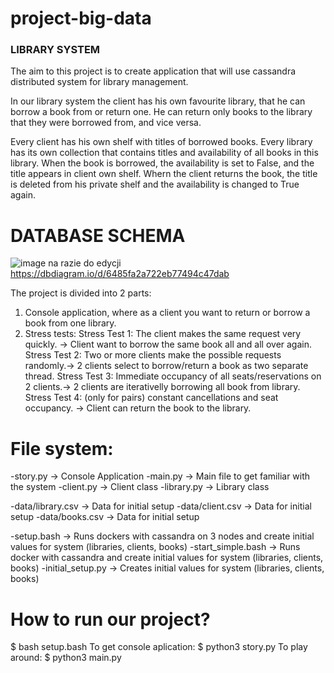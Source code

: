 # project-big-data
### LIBRARY SYSTEM
The aim to this project is to create application that will use cassandra distributed system for library management.

In our library system the client has his own favourite library, that he can borrow a book from or return one. He can return only books to the library that they were borrowed from, and vice versa.

Every client has his own shelf with titles of borrowed books. Every library has its own collection that contains titles and availability of all books in this library. When the book is borrowed, the availability is set to False, and the title appears in client own shelf. Whern the client returns the book, the title is deleted from his private shelf and the availability is changed to True again.

# DATABASE SCHEMA
![image](https://github.com/Batukuju/project-big-data/assets/75094119/c171c9d5-7dc6-42bc-b6f3-1b21659c026e)
na razie do edycji https://dbdiagram.io/d/6485fa2a722eb77494c47dab

The project is divided into 2 parts:
1) Console application, where as a client you want to return or borrow a book from one library.
2) Stress tests:
Stress Test 1: The client makes the same request very quickly. -> Client want to borrow the same book all and all over again.
Stress Test 2: Two or more clients make the possible requests randomly.-> 2 clients select to borrow/return a book as two separate thread. 
Stress Test 3: Immediate occupancy of all seats/reservations on 2 clients.-> 2 clients are iterativelly borrowing all book from library.
Stress Test 4: (only for pairs) constant cancellations and seat occupancy. -> Client can return the book to the library.

# File system:
-story.py -> Console Application
-main.py -> Main file to get familiar with the system
-client.py -> Client class 
-library.py -> Library class 


-data/library.csv -> Data for initial setup
-data/client.csv -> Data for initial setup
-data/books.csv -> Data for initial setup

-setup.bash -> Runs dockers with cassandra on 3 nodes and create initial values for system (libraries, clients, books)
-start_simple.bash -> Runs docker with cassandra and create initial values for system (libraries, clients, books)
-initial_setup.py -> Creates initial values for system (libraries, clients, books)

# How to run our project?
$ bash setup.bash
To get console aplication:
  $ python3 story.py
To play around:
  $ python3 main.py
